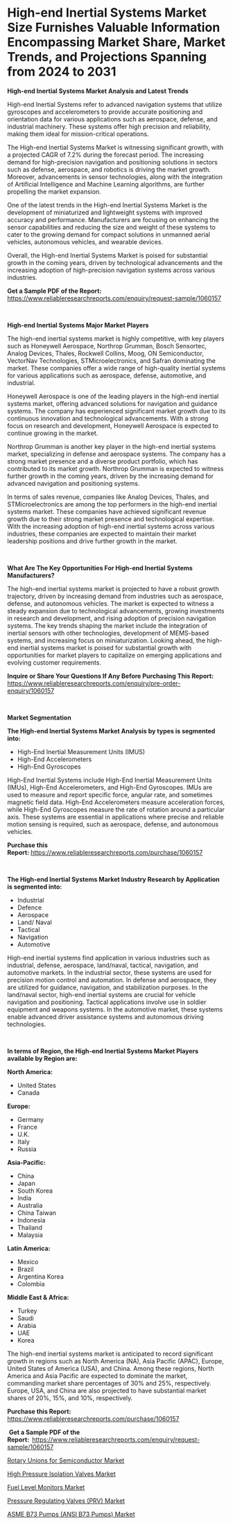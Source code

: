 <p><h1>High-end Inertial Systems Market Size Furnishes Valuable Information Encompassing Market Share, Market Trends, and Projections Spanning from 2024 to 2031</h1></p><p><strong>High-end Inertial Systems Market Analysis and Latest Trends</strong></p>
<p><p>High-end Inertial Systems refer to advanced navigation systems that utilize gyroscopes and accelerometers to provide accurate positioning and orientation data for various applications such as aerospace, defense, and industrial machinery. These systems offer high precision and reliability, making them ideal for mission-critical operations.</p><p>The High-end Inertial Systems Market is witnessing significant growth, with a projected CAGR of 7.2% during the forecast period. The increasing demand for high-precision navigation and positioning solutions in sectors such as defense, aerospace, and robotics is driving the market growth. Moreover, advancements in sensor technologies, along with the integration of Artificial Intelligence and Machine Learning algorithms, are further propelling the market expansion.</p><p>One of the latest trends in the High-end Inertial Systems Market is the development of miniaturized and lightweight systems with improved accuracy and performance. Manufacturers are focusing on enhancing the sensor capabilities and reducing the size and weight of these systems to cater to the growing demand for compact solutions in unmanned aerial vehicles, autonomous vehicles, and wearable devices.</p><p>Overall, the High-end Inertial Systems Market is poised for substantial growth in the coming years, driven by technological advancements and the increasing adoption of high-precision navigation systems across various industries.</p></p>
<p><strong>Get a Sample PDF of the Report:&nbsp;</strong> <a href="https://www.reliableresearchreports.com/enquiry/request-sample/1060157">https://www.reliableresearchreports.com/enquiry/request-sample/1060157</a></p>
<p>&nbsp;</p>
<p><strong>High-end Inertial Systems Major Market Players</strong></p>
<p><p>The high-end inertial systems market is highly competitive, with key players such as Honeywell Aerospace, Northrop Grumman, Bosch Sensortec, Analog Devices, Thales, Rockwell Collins, Moog, ON Semiconductor, VectorNav Technologies, STMicroelectronics, and Safran dominating the market. These companies offer a wide range of high-quality inertial systems for various applications such as aerospace, defense, automotive, and industrial.</p><p>Honeywell Aerospace is one of the leading players in the high-end inertial systems market, offering advanced solutions for navigation and guidance systems. The company has experienced significant market growth due to its continuous innovation and technological advancements. With a strong focus on research and development, Honeywell Aerospace is expected to continue growing in the market.</p><p>Northrop Grumman is another key player in the high-end inertial systems market, specializing in defense and aerospace systems. The company has a strong market presence and a diverse product portfolio, which has contributed to its market growth. Northrop Grumman is expected to witness further growth in the coming years, driven by the increasing demand for advanced navigation and positioning systems.</p><p>In terms of sales revenue, companies like Analog Devices, Thales, and STMicroelectronics are among the top performers in the high-end inertial systems market. These companies have achieved significant revenue growth due to their strong market presence and technological expertise. With the increasing adoption of high-end inertial systems across various industries, these companies are expected to maintain their market leadership positions and drive further growth in the market.</p></p>
<p>&nbsp;</p>
<p><strong>What Are The Key Opportunities For High-end Inertial Systems Manufacturers?</strong></p>
<p><p>The high-end inertial systems market is projected to have a robust growth trajectory, driven by increasing demand from industries such as aerospace, defense, and autonomous vehicles. The market is expected to witness a steady expansion due to technological advancements, growing investments in research and development, and rising adoption of precision navigation systems. The key trends shaping the market include the integration of inertial sensors with other technologies, development of MEMS-based systems, and increasing focus on miniaturization. Looking ahead, the high-end inertial systems market is poised for substantial growth with opportunities for market players to capitalize on emerging applications and evolving customer requirements.</p></p>
<p><strong>Inquire or Share Your Questions If Any Before Purchasing This Report:</strong> <a href="https://www.reliableresearchreports.com/enquiry/pre-order-enquiry/1060157">https://www.reliableresearchreports.com/enquiry/pre-order-enquiry/1060157</a></p>
<p>&nbsp;</p>
<p><strong>Market Segmentation</strong></p>
<p><strong>The High-end Inertial Systems Market Analysis by types is segmented into:</strong></p>
<p><ul><li>High-End Inertial Measurement Units (IMUS)</li><li>High-End Accelerometers</li><li>High-End Gyroscopes</li></ul></p>
<p><p>High-End Inertial Systems include High-End Inertial Measurement Units (IMUs), High-End Accelerometers, and High-End Gyroscopes. IMUs are used to measure and report specific force, angular rate, and sometimes magnetic field data. High-End Accelerometers measure acceleration forces, while High-End Gyroscopes measure the rate of rotation around a particular axis. These systems are essential in applications where precise and reliable motion sensing is required, such as aerospace, defense, and autonomous vehicles.</p></p>
<p><strong>Purchase this Report:&nbsp;</strong><a href="https://www.reliableresearchreports.com/purchase/1060157">https://www.reliableresearchreports.com/purchase/1060157</a></p>
<p>&nbsp;</p>
<p><strong>The High-end Inertial Systems Market Industry Research by Application is segmented into:</strong></p>
<p><ul><li>Industrial</li><li>Defence</li><li>Aerospace</li><li>Land/ Naval</li><li>Tactical</li><li>Navigation</li><li>Automotive</li></ul></p>
<p><p>High-end inertial systems find application in various industries such as industrial, defense, aerospace, land/naval, tactical, navigation, and automotive markets. In the industrial sector, these systems are used for precision motion control and automation. In defense and aerospace, they are utilized for guidance, navigation, and stabilization purposes. In the land/naval sector, high-end inertial systems are crucial for vehicle navigation and positioning. Tactical applications involve use in soldier equipment and weapons systems. In the automotive market, these systems enable advanced driver assistance systems and autonomous driving technologies.</p></p>
<p>&nbsp;</p>
<p><strong>In terms of Region, the High-end Inertial Systems Market Players available by Region are:</strong></p>
<p>
    <p> <strong> North America: </strong>
        <ul>
            <li>United States</li>
            <li>Canada</li>
        </ul>
        </p> 
    <p> <strong> Europe: </strong>
        <ul>
            <li>Germany</li>
            <li>France</li>
            <li>U.K.</li>
            <li>Italy</li>
            <li>Russia</li>
        </ul>
        </p> 
    <p> <strong> Asia-Pacific: </strong>
        <ul>
            <li>China</li>
            <li>Japan</li>
            <li>South Korea</li>
            <li>India</li>
            <li>Australia</li>
            <li>China Taiwan</li>
            <li>Indonesia</li>
            <li>Thailand</li>
            <li>Malaysia</li>
        </ul>
        </p> 
    <p> <strong> Latin America: </strong>
        <ul>
            <li>Mexico</li>
            <li>Brazil</li>
            <li>Argentina Korea</li>
            <li>Colombia</li>
        </ul>
        </p> 
    <p> <strong> Middle East & Africa: </strong>
        <ul>
            <li>Turkey</li>
            <li>Saudi</li>
            <li>Arabia</li>
            <li>UAE</li>
            <li>Korea</li>
        </ul>
    </p>
    </p>
<p><p>The high-end inertial systems market is anticipated to record significant growth in regions such as North America (NA), Asia Pacific (APAC), Europe, United States of America (USA), and China. Among these regions, North America and Asia Pacific are expected to dominate the market, commanding market share percentages of 30% and 25%, respectively. Europe, USA, and China are also projected to have substantial market shares of 20%, 15%, and 10%, respectively.</p></p>
<p><strong>Purchase this Report: </strong><a href="https://www.reliableresearchreports.com/purchase/1060157">https://www.reliableresearchreports.com/purchase/1060157</a></p>
<p>&nbsp;<strong>Get a Sample PDF of the Report:&nbsp;&nbsp;</strong><a href="https://www.reliableresearchreports.com/enquiry/request-sample/1060157">https://www.reliableresearchreports.com/enquiry/request-sample/1060157</a></p>
<p><strong></strong></p>
<p><p><a href="https://medium.com/@christinascott1938/rotary-unions-for-semiconductor-market-trends-and-market-analysis-forecasted-for-period-2024-2031-d59fa26ccc25">Rotary Unions for Semiconductor Market</a></p><p><a href="https://medium.com/@christinascott1938/high-pressure-isolation-valves-market-trends-and-market-analysis-forecasted-for-period-2024-2031-c76c8ab7f2aa">High Pressure Isolation Valves Market</a></p><p><a href="https://medium.com/@joannebell6556/fuel-level-monitors-market-size-cagr-trends-2024-2030-a1d5888d0dc4">Fuel Level Monitors Market</a></p><p><a href="https://medium.com/@bobbyrobinson56/pressure-regulating-valves-prv-market-size-and-market-trends-complete-industry-overview-2024-to-f2586c361240">Pressure Regulating Valves (PRV) Market</a></p><p><a href="https://medium.com/@bobbyrobinson56/asme-b73-pumps-ansi-b73-pumps-market-share-evolution-and-market-growth-trends-2024-2031-312a26e4133c">ASME B73 Pumps (ANSI B73 Pumps) Market</a></p></p>